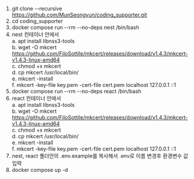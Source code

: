 1. git clone --recursive https://github.com/MunSeongyun/coding_supporter.git
2. cd coding_supporter
3. docker compose run --rm --no-deps nest /bin/bash
4. nest 컨테이너 안에서
   <br/>
   a. apt install libnss3-tools<br/>
   b. wget -O mkcert https://github.com/FiloSottile/mkcert/releases/download/v1.4.3/mkcert-v1.4.3-linux-amd64<br/>
   c. chmod +x mkcert<br/>
   d. cp mkcert /usr/local/bin/<br/>
   e. mkcert -install<br/>
   f. mkcert -key-file key.pem -cert-file cert.pem localhost 127.0.0.1 ::1<br/>
6. docker compose run --rm --no-deps react /bin/bash
7. react 컨테이너 안에서<br/>
   a. apt install libnss3-tools<br/>
   b. wget -O mkcert https://github.com/FiloSottile/mkcert/releases/download/v1.4.3/mkcert-v1.4.3-linux-amd64<br/>
   c. chmod +x mkcert<br/>
   d. cp mkcert /usr/local/bin/<br/>
   e. mkcert -install<br/>
   f. mkcert -key-file key.pem -cert-file cert.pem localhost 127.0.0.1 ::1<br/>
8. nest, react 폴더안의 .env.example를 복사해서 .env로 이름 변경후 환경변수 값 입력
9. docker compose up -d
